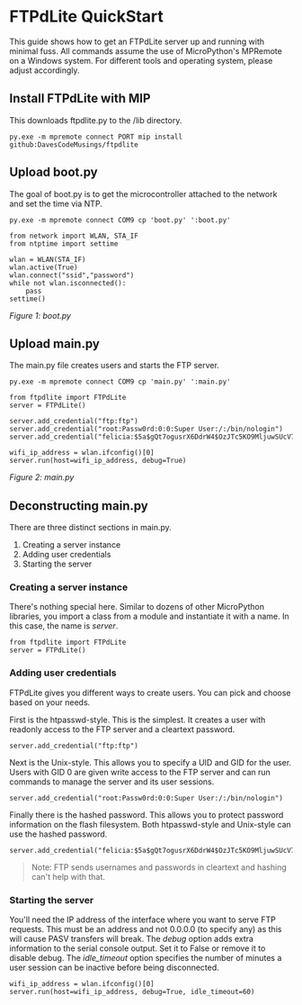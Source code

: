 # FTPdLite QuickStart
This guide shows how to get an FTPdLite server up and running with minimal fuss. All commands assume the use of MicroPython's MPRemote on a Windows system. For different tools and operating system, please adjust accordingly.

## Install FTPdLite with MIP
This downloads ftpdlite.py to the /lib directory.

```
py.exe -m mpremote connect PORT mip install github:DavesCodeMusings/ftpdlite
```

## Upload boot.py
The goal of boot.py is to get the microcontroller attached to the network and set the time via NTP.

```
py.exe -m mpremote connect COM9 cp 'boot.py' ':boot.py'
```

```
from network import WLAN, STA_IF
from ntptime import settime

wlan = WLAN(STA_IF)
wlan.active(True)
wlan.connect("ssid","password")
while not wlan.isconnected():
    pass
settime()
```
_Figure 1: boot.py_

## Upload main.py
The main.py file creates users and starts the FTP server.

```
py.exe -m mpremote connect COM9 cp 'main.py' ':main.py'
```

```
from ftpdlite import FTPdLite
server = FTPdLite()

server.add_credential("ftp:ftp")
server.add_credential("root:Passw0rd:0:0:Super User:/:/bin/nologin")
server.add_credential("felicia:$5a$gQt7ogusrX6DdrW4$OzJTc5KO9MljuwSUcV797EnAt8UzcKjCESWPziT5PV4=")

wifi_ip_address = wlan.ifconfig()[0]
server.run(host=wifi_ip_address, debug=True)
```
_Figure 2: main.py_

## Deconstructing main.py
There are three distinct sections in main.py.
1. Creating a server instance
2. Adding user credentials
3. Starting the server 

### Creating a server instance
There's nothing special here. Similar to dozens of other MicroPython libraries, you import a class from a module and instantiate it with a name. In this case, the name is _server_.

```
from ftpdlite import FTPdLite
server = FTPdLite()
```

### Adding user credentials
FTPdLite gives you different ways to create users. You can pick and choose based on your needs.

First is the htpasswd-style. This is the simplest. It creates a user with readonly access to the FTP server and a cleartext password.
```
server.add_credential("ftp:ftp")
```

Next is the Unix-style. This allows you to specify a UID and GID for the user. Users with GID 0 are given write access to the FTP server and can run commands to manage the server and its user sessions.
```
server.add_credential("root:Passw0rd:0:0:Super User:/:/bin/nologin")
```

Finally there is the hashed password. This allows you to protect password information on the flash filesystem. Both htpasswd-style and Unix-style can use the hashed password.
```
server.add_credential("felicia:$5a$gQt7ogusrX6DdrW4$OzJTc5KO9MljuwSUcV797EnAt8UzcKjCESWPziT5PV4=")
```

>Note: FTP sends usernames and passwords in cleartext and hashing can't help with that.

### Starting the server
You'll need the IP address of the interface where you want to serve FTP requests. This must be an address and not 0.0.0.0 (to specify any) as this will cause PASV transfers will break. The _debug_ option adds extra information to the serial console output. Set it to False or remove it to disable debug. The _idle_timeout_ option specifies the number of minutes a user session can be inactive before being disconnected.

```
wifi_ip_address = wlan.ifconfig()[0]
server.run(host=wifi_ip_address, debug=True, idle_timeout=60)
```
